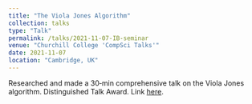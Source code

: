 ```yaml
---
title: "The Viola Jones Algorithm"
collection: talks
type: "Talk"
permalink: /talks/2021-11-07-IB-seminar
venue: "Churchill College 'CompSci Talks'"
date: 2021-11-07
location: "Cambridge, UK"
---
```


Researched and made a 30‑min comprehensive talk on the Viola Jones algorithm. Distinguished Talk Award. Link [here](https://www.youtube.com/watch?v=4slAIxiIWx4).
